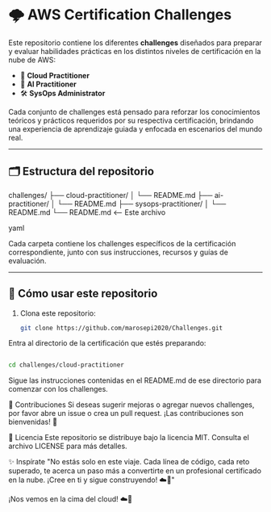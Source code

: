 # 🌩️ AWS Certification Challenges

Este repositorio contiene los diferentes **challenges** diseñados para preparar y evaluar habilidades prácticas en los distintos niveles de certificación en la nube de AWS:

- 🧰 **Cloud Practitioner**
- 🤖 **AI Practitioner**
- 🛠️ **SysOps Administrator**

Cada conjunto de challenges está pensado para reforzar los conocimientos teóricos y prácticos requeridos por su respectiva certificación, brindando una experiencia de aprendizaje guiada y enfocada en escenarios del mundo real.

---

## 🗂️ Estructura del repositorio

challenges/
├── cloud-practitioner/
│ └── README.md
├── ai-practitioner/
│ └── README.md
├── sysops-practitioner/
│ └── README.md
└── README.md <-- Este archivo

yaml

Cada carpeta contiene los challenges específicos de la certificación correspondiente, junto con sus instrucciones, recursos y guías de evaluación.

---

## 🚀 Cómo usar este repositorio

1. Clona este repositorio:
   ```bash
   git clone https://github.com/marosepi2020/Challenges.git
   ```

Entra al directorio de la certificación que estés preparando:

```bash

cd challenges/cloud-practitioner
```

Sigue las instrucciones contenidas en el README.md de ese directorio para comenzar con los challenges.

🤝 Contribuciones
Si deseas sugerir mejoras o agregar nuevos challenges, por favor abre un issue o crea un pull request. ¡Las contribuciones son bienvenidas! 🙌

📄 Licencia
Este repositorio se distribuye bajo la licencia MIT. Consulta el archivo LICENSE para más detalles.

✨ Inspírate
"No estás solo en este viaje. Cada línea de código, cada reto superado, te acerca un paso más a convertirte en un profesional certificado en la nube. ¡Cree en ti y sigue construyendo! ☁️💪"

¡Nos vemos en la cima del cloud! ☁️🚀